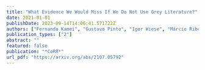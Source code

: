 ```yaml
---
title: "What Evidence We Would Miss If We Do Not Use Grey Literature?"
date: 2021-01-01
publishDate: 2023-09-14T14:06:41.571722Z
authors: ["Fernando Kamei", "Gustavo Pinto", "Igor Wiese", "Márcio Ribeiro", "Sérgio Soares"]
publication_types: ["2"]
abstract: ""
featured: false
publication: "*CoRR*"
url_pdf: "https://arxiv.org/abs/2107.05792"
---
```


